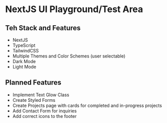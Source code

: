 # NextJS UI Playground/Test Area

## Teh Stack and Features

- NextJS
- TypeScript
- TailwindCSS
- Multiple Themes and Color Schemes (user selectable)
- Dark Mode
- Light Mode

## Planned Features

- Implement Text Glow Class
- Create Styled Forms
- Create Projects page with cards for completed and in-progress projects
- Add Contact Form for inquiries
- Add correct icons to the footer
